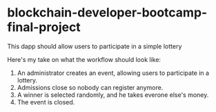 # blockchain-developer-bootcamp-final-project

This dapp should allow users to participate in a simple lottery
 
Here's my take on what the workflow should look like:
 
1. An administrator creates an event, allowing users to participate in a lottery.
2. Admissions close so nobody can register anymore.
3. A winner is selected randomly, and he takes everone else's money.
4. The event is closed.
